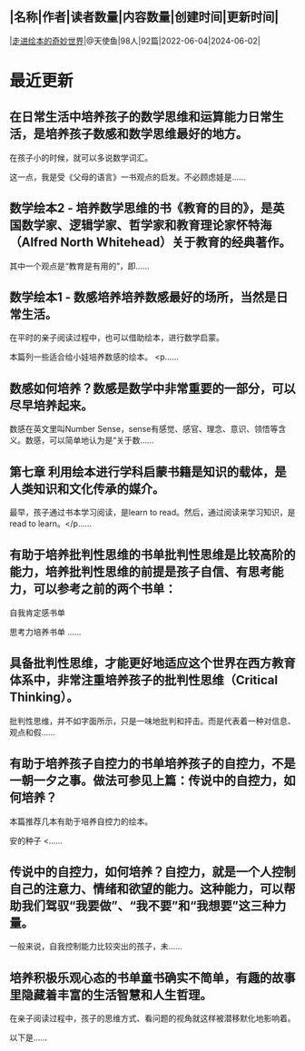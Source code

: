 |名称|作者|读者数量|内容数量|创建时间|更新时间|
---
|[走进绘本的奇妙世界](https://xiaobot.net/p/huiben101?refer=0b133df9-27dc-423b-8101-639049001c13)|@天使鱼|98人|92篇|2022-06-04|2024-06-02|

# 最近更新
## 在日常生活中培养孩子的数学思维和运算能力日常生活，是培养孩子数感和数学思维最好的地方。

在孩子小的时候，就可以多说数学词汇。

这一点，我是受《父母的语言》一书观点的启发。不必顾虑娃是......
## 数学绘本2 - 培养数学思维的书《教育的目的》，是英国数学家、逻辑学家、哲学家和教育理论家怀特海（Alfred North Whitehead）关于教育的经典著作。

其中一个观点是“教育是有用的”，即......
## 数学绘本1 - 数感培养培养数感最好的场所，当然是日常生活。

在平时的亲子阅读过程中，也可以借助绘本，进行数学启蒙。

本篇列一些适合给小娃培养数感的绘本。
<p......
## 数感如何培养？数感是数学中非常重要的一部分，可以尽早培养起来。

数感在英文里叫Number Sense，sense有感觉、感官、理念、意识、领悟等含义。数感，可以简单地认为是“关于数......
## 第七章 利用绘本进行学科启蒙书籍是知识的载体，是人类知识和文化传承的媒介。

最早，孩子通过书本学习阅读，是learn to read。然后，通过阅读来学习知识，是read to learn。</p......
## 有助于培养批判性思维的书单批判性思维是比较高阶的能力，培养批判性思维的前提是孩子自信、有思考能力，可以参考之前的两个书单：

自我肯定感书单

思考力培养书单
......
## 具备批判性思维，才能更好地适应这个世界在西方教育体系中，非常注重培养孩子的批判性思维（Critical Thinking）。

批判性思维，并不如字面所示，只是一味地批判和抨击。而是代表着一种对信息、观点和假......
## 有助于培养孩子自控力的书单培养孩子的自控力，不是一朝一夕之事。做法可参见上篇：传说中的自控力，如何培养？

本篇推荐几本有助于培养自控力的绘本。

安的种子
<......
## 传说中的自控力，如何培养？自控力，就是一个人控制自己的注意力、情绪和欲望的能力。这种能力，可以帮助我们驾驭“我要做”、“我不要”和“我想要”这三种力量。

一般来说，自我控制能力比较突出的孩子，未......
## 培养积极乐观心态的书单童书确实不简单，有趣的故事里隐藏着丰富的生活智慧和人生哲理。

在亲子阅读过程中，孩子的思维方式、看问题的视角就这样被潜移默化地影响着。

以下是......

